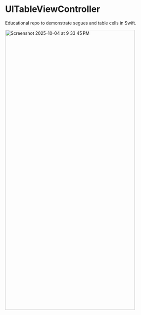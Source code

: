 # UITableViewController

Educational repo to demonstrate segues and table cells in Swift. 

<img width="419" height="900" alt="Screenshot 2025-10-04 at 9 33 45 PM" src="https://github.com/user-attachments/assets/c55365b3-9561-4ee6-91e9-40579364a2cf" />
